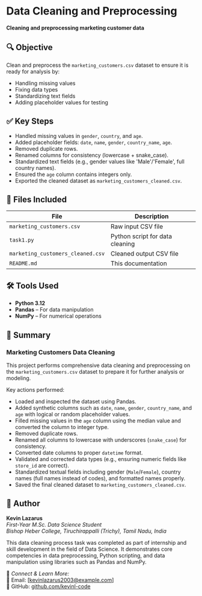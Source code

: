 # Data Cleaning and Preprocessing  
**Cleaning and preprocessing marketing customer data**

## 🔍 Objective
Clean and preprocess the `marketing_customers.csv` dataset to ensure it is ready for analysis by:
- Handling missing values  
- Fixing data types  
- Standardizing text fields  
- Adding placeholder values for testing  

## ✅ Key Steps
- Handled missing values in `gender`, `country`, and `age`.
- Added placeholder fields: `date`, `name`, `gender`, `country_name`, `age`.
- Removed duplicate rows.
- Renamed columns for consistency (lowercase + snake_case).
- Standardized text fields (e.g., gender values like 'Male'/'Female', full country names).
- Ensured the `age` column contains integers only.
- Exported the cleaned dataset as `marketing_customers_cleaned.csv`.

## 📁 Files Included
| File | Description |
|------|-------------|
| `marketing_customers.csv` | Raw input CSV file |
| `task1.py` | Python script for data cleaning |
| `marketing_customers_cleaned.csv` | Cleaned output CSV file |
| `README.md` | This documentation |

## 🛠 Tools Used
- **Python 3.12**
- **Pandas** – For data manipulation
- **NumPy** – For numerical operations

## 🧾 Summary

### Marketing Customers Data Cleaning

This project performs comprehensive data cleaning and preprocessing on the `marketing_customers.csv` dataset to prepare it for further analysis or modeling.

Key actions performed:
- Loaded and inspected the dataset using Pandas.
- Added synthetic columns such as `date`, `name`, `gender`, `country_name`, and `age` with logical or random placeholder values.
- Filled missing values in the `age` column using the median value and converted the column to integer type.
- Removed duplicate rows.
- Renamed all columns to lowercase with underscores (`snake_case`) for consistency.
- Converted date columns to proper `datetime` format.
- Validated and corrected data types (e.g., ensuring numeric fields like `store_id` are correct).
- Standardized textual fields including gender (`Male`/`Female`), country names (full names instead of codes), and formatted names properly.
- Saved the final cleaned dataset to `marketing_customers_cleaned.csv`.

## 🧠 Author

**Kevin Lazarus**  
*First-Year M.Sc. Data Science Student*  
*Bishop Heber College, Tiruchirappalli (Trichy), Tamil Nadu, India*

This data cleaning process task was completed as part of internship and skill development in the field of Data Science. It demonstrates core competencies in data preprocessing, Python scripting, and data manipulation using libraries such as Pandas and NumPy.

🔗 *Connect & Learn More:*  
📧 Email: [kevinlazarus2003@example.com]  
🐙 GitHub: [github.com/kevinl-code](https://github.com/kevinl-code) 
